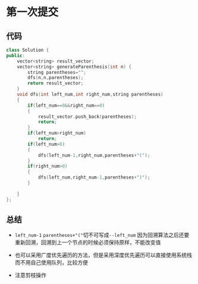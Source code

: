 # 第一次提交

## 代码

```c++
class Solution {
public:
    vector<string> result_vector;
    vector<string> generateParenthesis(int n) {
        string parentheses="";
        dfs(n,n,parentheses);
        return result_vector;
    }
    void dfs(int left_num,int right_num,string parentheses)
    {
        if(left_num==0&&right_num==0)
        {
            result_vector.push_back(parentheses);
            return;
        }
        if(left_num>right_num)
            return;
        if(left_num>0)
        {
            dfs(left_num-1,right_num,parentheses+"(");
        }
        if(right_num>0)
        {
            dfs(left_num,right_num-1,parentheses+")");
        }
        
    }
};
```

## 总结

* `left_num-1` `parentheses+"("`切不可写成`--left_num` 因为回溯算法之后还要重新回溯，回溯到上一个节点的时候必须保持原样，不能改变值

* 也可以采用广度优先遍历的方法，但是采用深度优先遍历可以直接使用系统栈而不用自己使用队列，比较方便

* 注意剪枝操作